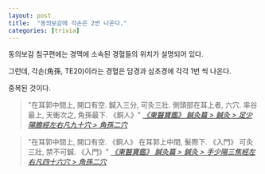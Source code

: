 ```yaml
---
layout: post
title:  "동의보감에 각손은 2번 나온다."
categories: [trivia]
---
```


동의보감 침구편에는 경맥에 소속된 경혈들의 위치가 설명되어 있다.

그런데, 각손(角孫, TE20)이라는 경혈은 담경과 삼초경에 각각 1번 씩 나온다.

중복된 것이다.

> "在耳郭中間上, 開口有空. 鍼入三分, 可灸三壯. 側頭部在耳上者, 六穴. 率谷最上, 天衝次之, 角孫最下. 《銅人》" _[《東醫寶鑑》 鍼灸篇 > 鍼灸 > 足少陽膽經左右凡九十穴 > 角孫二穴](https://mediclassics.kr/books/8/volume/23#content_1110)_

> "在耳郭中間上, 開口有空. 《銅人》 在耳郭上中間, 髮際下. 《入門》 可灸三壯, 禁不可鍼. 《入門》" _[《東醫寶鑑》 鍼灸篇 > 鍼灸 > 手少陽三焦經左右凡四十六穴 > 角孫二穴](https://mediclassics.kr/books/8/volume/23#content_1009)_
